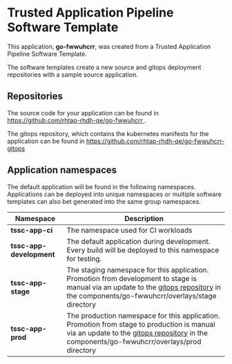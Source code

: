 # Trusted Application Pipeline Software Template

This application, **go-fwwuhcrr**, was created from a Trusted Application Pipeline Software Template.

The software templates create a new source and gitops deployment repositories with a sample source application. 

## Repositories

The source code for your application can be found in [https://github.com/rhtap-rhdh-qe/go-fwwuhcrr ](https://github.com/rhtap-rhdh-qe/go-fwwuhcrr ).
 
The gitops repository, which contains the kubernetes manifests for the application can be found in 
[https://github.com/rhtap-rhdh-qe/go-fwwuhcrr-gitops ](https://github.com/rhtap-rhdh-qe/go-fwwuhcrr-gitops ) 

## Application namespaces 

The default application will be found in the following namespaces. Applications can be deployed into unique namespaces or multiple software templates can also bet generated into the same group namespaces.  

|  Namespace   |  Description   |  
| -------- | -------- |
| **tssc-app-ci** | The namespace used for CI workloads |
| **tssc-app-development** | The default application during development. Every build will be deployed to this namespace for testing. |
| **tssc-app-stage** | The staging namespace for this application. Promotion from development to stage is manual via an update to the [gitops repository](https://github.com/rhtap-rhdh-qe/go-fwwuhcrr-gitops ) in the components/go-fwwuhcrr/overlays/stage directory |
| **tssc-app-prod** | The production namespace for this application. Promotion from stage to production is manual via an update to the [gitops repository](https://github.com/rhtap-rhdh-qe/go-fwwuhcrr-gitops ) in the components/go-fwwuhcrr/overlays/prod directory |